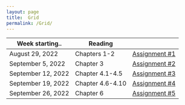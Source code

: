 ```yaml
---
layout: page
title:  Grid
permalink: /Grid/
---
```


|Week starting..   | Reading | |
|------------------|-------------------------------------------------------------------------------------------------------------------------------|---------------------------|
| August 29, 2022 | Chapters 1-2 | [Assignment #1](/PhysH308/assignments/wk1) |
| September 5, 2022 | Chapter 3 |  [Assignment #2](/PhysH308/assignments/wk2) | 
| September 12, 2022 | Chapter 4.1-4.5 |  [Assignment #3](/PhysH308/assignments/wk3) | 
| September 19, 2022 | Chapter 4.6-4.10 | [Assignment #4](/PhysH308/assignments/wk4) |
| September 26, 2022 | Chapter 6 | [Assignment #5](/PhysH308/assignments/wk5) |
